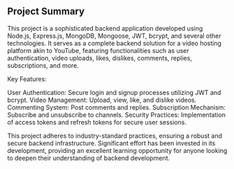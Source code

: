 ## Project Summary

This project is a sophisticated backend application developed using Node.js, Express.js, MongoDB, Mongoose, JWT, bcrypt, and several other technologies. It serves as a complete backend solution for a video hosting platform akin to YouTube, featuring functionalities such as user authentication, video uploads, likes, dislikes, comments, replies, subscriptions, and more.

Key Features:

User Authentication: Secure login and signup processes utilizing JWT and bcrypt.
Video Management: Upload, view, like, and dislike videos.
Commenting System: Post comments and replies.
Subscription Mechanism: Subscribe and unsubscribe to channels.
Security Practices: Implementation of access tokens and refresh tokens for secure user sessions.


This project adheres to industry-standard practices, ensuring a robust and secure backend infrastructure. Significant effort has been invested in its development, providing an excellent learning opportunity for anyone looking to deepen their understanding of backend development.
